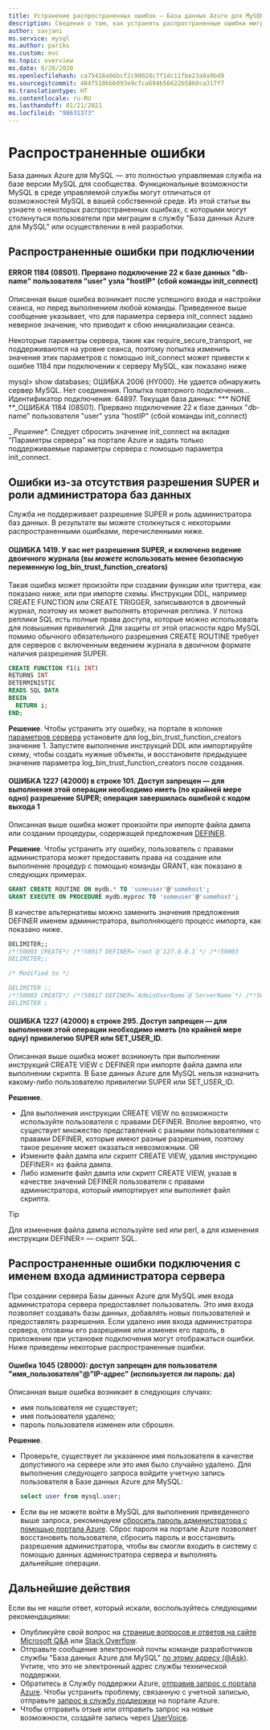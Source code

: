 ```yaml
---
title: Устранение распространенных ошибок — База данных Azure для MySQL
description: Сведения о том, как устранять распространенные ошибки миграции, которые происходят у начинающих пользователей Базы данных Azure для MySQL
author: savjani
ms.service: mysql
ms.author: pariks
ms.custom: mvc
ms.topic: overview
ms.date: 8/20/2020
ms.openlocfilehash: ca75416a66bcf2c90028c7f1dc11fbe23a9a9bd9
ms.sourcegitcommit: 484f510bbb093e9cfca694b56622b5860ca317f7
ms.translationtype: HT
ms.contentlocale: ru-RU
ms.lasthandoff: 01/21/2021
ms.locfileid: "98631373"
---
```

# <a name="common-errors"></a>Распространенные ошибки

База данных Azure для MySQL — это полностью управляемая служба на базе версии MySQL для сообщества. Функциональные возможности MySQL в среде управляемой службы могут отличаться от возможностей MySQL в вашей собственной среде. Из этой статьи вы узнаете о некоторых распространенных ошибках, с которыми могут столкнуться пользователи при миграции в службу "База данных Azure для MySQL" или осуществлении в ней разработки.

## <a name="common-connection-errors"></a>Распространенные ошибки при подключении

#### <a name="error-1184-08s01-aborted-connection-22-to-db-db-name-user-user-host-hostip-init_connect-command-failed"></a>ERROR 1184 (08S01). Прервано подключение 22 к базе данных "db-name" пользователя "user" узла "hostIP" (сбой команды init_connect)
Описанная выше ошибка возникает после успешного входа и настройки сеанса, но перед выполнением любой команды. Приведенное выше сообщение указывает, что для параметра сервера init_connect задано неверное значение, что приводит к сбою инициализации сеанса.

Некоторые параметры сервера, такие как require_secure_transport, не поддерживаются на уровне сеанса, поэтому попытка изменить значения этих параметров с помощью init_connect может привести к ошибке 1184 при подключении к серверу MySQL, как показано ниже

mysql> show databases; ОШИБКА 2006 (HY000). Не удается обнаружить сервер MySQL. Нет соединения. Попытка повторного подключения... Идентификатор подключения:    64897. Текущая база данных: *** NONE **_ОШИБКА 1184 (08S01). Прервано подключение 22 к базе данных "db-name" пользователя "user" узла "hostIP" (сбой команды init_connect)

_ *Решение**. Следует сбросить значение init_connect на вкладке "Параметры сервера" на портале Azure и задать только поддерживаемые параметры сервера с помощью параметра init_connect. 


## <a name="errors-due-to-lack-of-super-privilege-and-dba-role"></a>Ошибки из-за отсутствия разрешения SUPER и роли администратора баз данных

Служба не поддерживает разрешение SUPER и роль администратора баз данных. В результате вы можете столкнуться с некоторыми распространенными ошибками, перечисленными ниже.

#### <a name="error-1419-you-do-not-have-the-super-privilege-and-binary-logging-is-enabled-you-might-want-to-use-the-less-safe-log_bin_trust_function_creators-variable"></a>ОШИБКА 1419. У вас нет разрешения SUPER, и включено ведение двоичного журнала (вы *можете* использовать менее безопасную переменную log_bin_trust_function_creators)

Такая ошибка может произойти при создании функции или триггера, как показано ниже, или при импорте схемы. Инструкции DDL, например CREATE FUNCTION или CREATE TRIGGER, записываются в двоичный журнал, поэтому их может выполнять вторичная реплика. У потока реплики SQL есть полные права доступа, которые можно использовать для повышения привилегий. Для защиты от этой опасности ядро MySQL помимо обычного обязательного разрешения CREATE ROUTINE требует для серверов с включенным ведением журнала в двоичном формате наличия разрешения SUPER. 

```sql
CREATE FUNCTION f1(i INT)
RETURNS INT
DETERMINISTIC
READS SQL DATA
BEGIN
  RETURN i;
END;
```

**Решение**.  Чтобы устранить эту ошибку, на портале в колонке [параметров сервера](howto-server-parameters.md) установите для log_bin_trust_function_creators значение 1. Запустите выполнение инструкций DDL или импортируйте схему, чтобы создать нужные объекты, и восстановите предыдущее значение параметра log_bin_trust_function_creators после создания.

#### <a name="error-1227-42000-at-line-101-access-denied-you-need-at-least-one-of-the-super-privileges-for-this-operation-operation-failed-with-exitcode-1"></a>ОШИБКА 1227 (42000) в строке 101. Доступ запрещен — для выполнения этой операции необходимо иметь (по крайней мере одно) разрешение SUPER; операция завершилась ошибкой с кодом выхода 1

Описанная выше ошибка может произойти при импорте файла дампа или создании процедуры, содержащей предложения [DEFINER](https://dev.mysql.com/doc/refman/5.7/en/create-procedure.html). 

**Решение**.  Чтобы устранить эту ошибку, пользователь с правами администратора может предоставить права на создание или выполнение процедур с помощью команды GRANT, как показано в следующих примерах.

```sql
GRANT CREATE ROUTINE ON mydb.* TO 'someuser'@'somehost';
GRANT EXECUTE ON PROCEDURE mydb.myproc TO 'someuser'@'somehost';
```
В качестве альтернативы можно заменить значения предложения DEFINER именем администратора, выполняющего процесс импорта, как показано ниже.

```sql
DELIMITER;;
/*!50003 CREATE*/ /*!50017 DEFINER=`root`@`127.0.0.1`*/ /*!50003
DELIMITER;;

/* Modified to */

DELIMITER ;;
/*!50003 CREATE*/ /*!50017 DEFINER=`AdminUserName`@`ServerName`*/ /*!50003
DELIMITER ;
```
#### <a name="error-1227-42000-at-line-295-access-denied-you-need-at-least-one-of-the-super-or-set_user_id-privileges-for-this-operation"></a>ОШИБКА 1227 (42000) в строке 295. Доступ запрещен — для выполнения этой операции необходимо иметь (по крайней мере одну) привилегию SUPER или SET_USER_ID.

Описанная выше ошибка может возникнуть при выполнении инструкций CREATE VIEW с DEFINER при импорте файла дампа или выполнении скрипта. В Базе данных Azure для MySQL нельзя назначить какому-либо пользователю привилегии SUPER или SET_USER_ID. 

**Решение**. 
* Для выполнения инструкции CREATE VIEW по возможности используйте пользователя с правами DEFINER. Вполне вероятно, что существует множество представлений с разными пользователями с правами DEFINER, которые имеют разные разрешения, поэтому такое решение может оказаться невозможным.  OR
* Измените файл дампа или скрипт CREATE VIEW, удалив инструкцию DEFINER= из файла дампа. 
* Либо измените файл дампа или скрипт CREATE VIEW, указав в качестве значений DEFINER пользователя с правами администратора, который импортирует или выполняет файл скрипта.

> [!Tip] 
> Для изменения файла дампа используйте sed или perl, а для изменения инструкции DEFINER= — скрипт SQL.

## <a name="common-connection-errors-for-server-admin-login"></a>Распространенные ошибки подключения с именем входа администратора сервера

При создании сервера Базы данных Azure для MySQL имя входа администратора сервера предоставляет пользователь. Это имя входа позволяет создавать базы данных, добавлять новых пользователей и предоставлять разрешения. Если удалено имя входа администратора сервера, отозваны его разрешения или изменен его пароль, в приложении при установке подключения могут отображаться ошибки. Ниже приведены некоторые распространенные ошибки.

#### <a name="error-1045-28000-access-denied-for-user-usernameip-address-using-password-yes"></a>Ошибка 1045 (28000): доступ запрещен для пользователя "имя_пользователя"@"IP-адрес" (используется ли пароль: да)

Описанная выше ошибка возникает в следующих случаях:

* имя пользователя не существует;
* имя пользователя удалено;
* пароль пользователя изменен или сброшен.

**Решение**. 
* Проверьте, существует ли указанное имя пользователя в качестве допустимого на сервере или это имя было случайно удалено. Для выполнения следующего запроса войдите учетную запись пользователя в Базе данных Azure для MySQL:
  ```sql
  select user from mysql.user;
  ```
* Если вы не можете войти в MySQL для выполнения приведенного выше запроса, рекомендуем [сбросить пароль администратора с помощью портала Azure](howto-create-manage-server-portal.md). Сброс пароля на портале Azure позволяет восстановить пользователя, сбросить пароль и восстановить разрешения администратора, чтобы вы смогли входить в систему с помощью данных администратора сервера и выполнять дальнейшие операции.

## <a name="next-steps"></a>Дальнейшие действия
Если вы не нашли ответ, который искали, воспользуйтесь следующими рекомендациями:

- Опубликуйте свой вопрос на [странице вопросов и ответов на сайте Microsoft Q&A](/answers/topics/azure-database-mysql.html) или [Stack Overflow](https://stackoverflow.com/questions/tagged/azure-database-mysql).
- Отправьте сообщение электронной почты команде разработчиков службы "База данных Azure для MySQL" [по этому адресу (@Ask)](mailto:AskAzureDBforMySQL@service.microsoft.com). Учтите, что это не электронный адрес службы технической поддержки.
- Обратитесь в Службу поддержки Azure, [отправив запрос с портала Azure](https://portal.azure.com/?#blade/Microsoft_Azure_Support/HelpAndSupportBlade). Чтобы устранить проблему, связанную с учетной записью, отправьте [запрос в службу поддержки](https://ms.portal.azure.com/#blade/Microsoft_Azure_Support/HelpAndSupportBlade/newsupportrequest) на портале Azure.
- Чтобы отправить отзыв или отправить запрос на новые возможности, создайте запись через [UserVoice](https://feedback.azure.com/forums/597982-azure-database-for-mysql).
